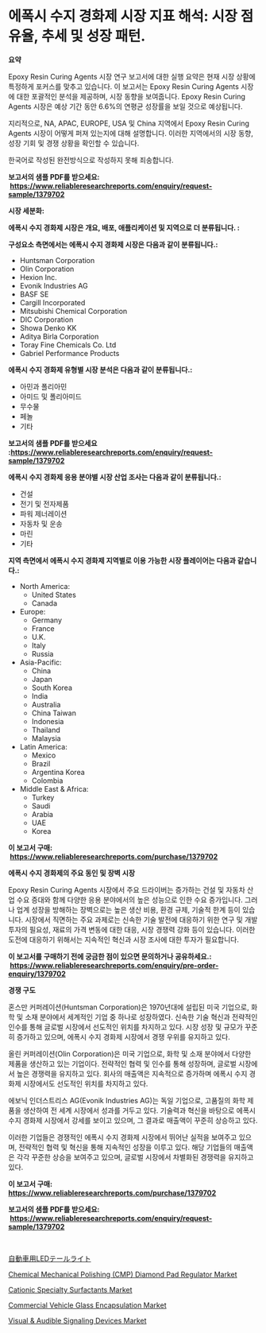 <p><h1>에폭시 수지 경화제 시장 지표 해석: 시장 점유율, 추세 및 성장 패턴.</h1></p><p><strong>요약</strong></p>
<p><p>Epoxy Resin Curing Agents 시장 연구 보고서에 대한 실행 요약은 현재 시장 상황에 특정하게 포커스를 맞추고 있습니다. 이 보고서는 Epoxy Resin Curing Agents 시장에 대한 포괄적인 분석을 제공하며, 시장 동향을 보여줍니다. Epoxy Resin Curing Agents 시장은 예상 기간 동안 6.6%의 연평균 성장률을 보일 것으로 예상됩니다.</p><p>지리적으로, NA, APAC, EUROPE, USA 및 China 지역에서 Epoxy Resin Curing Agents 시장이 어떻게 퍼져 있는지에 대해 설명합니다. 이러한 지역에서의 시장 동향, 성장 기회 및 경쟁 상황을 확인할 수 있습니다.</p><p>한국어로 작성된 완전방식으로 작성하지 못해 죄송합니다.</p></p>
<p><strong>보고서의 샘플 PDF를 받으세요: &nbsp;<a href="https://www.reliableresearchreports.com/enquiry/request-sample/1379702">https://www.reliableresearchreports.com/enquiry/request-sample/1379702</a></strong></p>
<p><strong>시장 세분화:</strong></p>
<p><strong> 에폭시 수지 경화제 시장은 개요, 배포, 애플리케이션 및 지역으로 더 분류됩니다. :</strong></p>
<p><strong>구성요소 측면에서는 에폭시 수지 경화제 시장은 다음과 같이 분류됩니다.:</strong></p>
<p><ul><li>Huntsman Corporation</li><li>Olin Corporation</li><li>Hexion Inc.</li><li>Evonik Industries AG</li><li>BASF SE</li><li>Cargill Incorporated</li><li>Mitsubishi Chemical Corporation</li><li>DIC Corporation</li><li>Showa Denko KK</li><li>Aditya Birla Corporation</li><li>Toray Fine Chemicals Co. Ltd</li><li>Gabriel Performance Products</li></ul></p>
<p><strong> 에폭시 수지 경화제 유형별 시장 분석은 다음과 같이 분류됩니다.:</strong></p>
<p><ul><li>아민과 폴리아민</li><li>아미드 및 폴리아미드</li><li>무수물</li><li>페놀</li><li>기타</li></ul></p>
<p><strong>보고서의 샘플 PDF를 받으세요 :<a href="https://www.reliableresearchreports.com/enquiry/request-sample/1379702">https://www.reliableresearchreports.com/enquiry/request-sample/1379702</a></strong></p>
<p><strong> 에폭시 수지 경화제 응용 분야별 시장 산업 조사는 다음과 같이 분류됩니다.:</strong></p>
<p><ul><li>건설</li><li>전기 및 전자제품</li><li>파워 제너레이션</li><li>자동차 및 운송</li><li>마린</li><li>기타</li></ul></p>
<p><strong>지역 측면에서 에폭시 수지 경화제 지역별로 이용 가능한 시장 플레이어는 다음과 같습니다.:</strong></p>
<p><ul>
    <li>
        North America:
        <ul>
            <li>United States</li>
            <li>Canada</li>
        </ul>
    </li>
    <li>
        Europe:
        <ul>
            <li>Germany</li>
            <li>France</li>
            <li>U.K.</li>
            <li>Italy</li>
            <li>Russia</li>
        </ul>
    </li>
    <li>
        Asia-Pacific:
        <ul>
            <li>China</li>
            <li>Japan</li>
            <li>South Korea</li>
            <li>India</li>
            <li>Australia</li>
            <li>China Taiwan</li>
            <li>Indonesia</li>
            <li>Thailand</li>
            <li>Malaysia</li>
        </ul>
    </li>
    <li>
        Latin America:
        <ul>
            <li>Mexico</li>
            <li>Brazil</li>
            <li>Argentina Korea</li>
            <li>Colombia</li>
        </ul>
    </li>
    <li>
        Middle East & Africa:
        <ul>
            <li>Turkey</li>
            <li>Saudi</li>
            <li>Arabia</li>
            <li>UAE</li>
            <li>Korea</li>
        </ul>
    </li>
    </ul></p>
<p><strong>이 보고서 구매: &nbsp;<a href="https://www.reliableresearchreports.com/purchase/1379702">https://www.reliableresearchreports.com/purchase/1379702</a></strong></p>
<p><strong>에폭시 수지 경화제의 주요 동인 및 장벽 시장</strong></p>
<p><p>Epoxy Resin Curing Agents 시장에서 주요 드라이버는 증가하는 건설 및 자동차 산업 수요 증대와 함께 다양한 응용 분야에서의 높은 성능으로 인한 수요 증가입니다. 그러나 업계 성장을 방해하는 장벽으로는 높은 생산 비용, 환경 규제, 기술적 한계 등이 있습니다. 시장에서 직면하는 주요 과제로는 신속한 기술 발전에 대응하기 위한 연구 및 개발 투자의 필요성, 재료의 가격 변동에 대한 대응, 시장 경쟁력 강화 등이 있습니다. 이러한 도전에 대응하기 위해서는 지속적인 혁신과 시장 조사에 대한 투자가 필요합니다.</p></p>
<p><strong>이 보고서를 구매하기 전에 궁금한 점이 있으면 문의하거나 공유하세요.: &nbsp;<a href="https://www.reliableresearchreports.com/enquiry/pre-order-enquiry/1379702">https://www.reliableresearchreports.com/enquiry/pre-order-enquiry/1379702</a></strong></p>
<p><strong>경쟁 구도</strong></p>
<p><p>혼스만 커퍼레이션(Huntsman Corporation)은 1970년대에 설립된 미국 기업으로, 화학 및 소재 분야에서 세계적인 기업 중 하나로 성장하였다. 신속한 기술 혁신과 전략적인 인수를 통해 글로벌 시장에서 선도적인 위치를 차지하고 있다. 시장 성장 및 규모가 꾸준히 증가하고 있으며, 에폭시 수지 경화제 시장에서 경쟁 우위를 유지하고 있다.</p><p>올린 커퍼레이션(Olin Corporation)은 미국 기업으로, 화학 및 소재 분야에서 다양한 제품을 생산하고 있는 기업이다. 전략적인 협력 및 인수를 통해 성장하며, 글로벌 시장에서 높은 경쟁력을 유지하고 있다. 회사의 매출액은 지속적으로 증가하며 에폭시 수지 경화제 시장에서도 선도적인 위치를 차지하고 있다.</p><p>에보닉 인더스트리스 AG(Evonik Industries AG)는 독일 기업으로, 고품질의 화학 제품을 생산하여 전 세계 시장에서 성과를 거두고 있다. 기술력과 혁신을 바탕으로 에폭시 수지 경화제 시장에서 강세를 보이고 있으며, 그 결과로 매출액이 꾸준히 상승하고 있다.</p><p>이러한 기업들은 경쟁적인 에폭시 수지 경화제 시장에서 뛰어난 실적을 보여주고 있으며, 전략적인 협력 및 혁신을 통해 지속적인 성장을 이루고 있다. 해당 기업들의 매출액은 각각 꾸준한 상승을 보여주고 있으며, 글로벌 시장에서 차별화된 경쟁력을 유지하고 있다.</p></p>
<p><strong>이 보고서 구매: &nbsp; <a href="https://www.reliableresearchreports.com/purchase/1379702">https://www.reliableresearchreports.com/purchase/1379702</a></strong></p>
<p><strong>보고서의 샘플 PDF를 받으세요: &nbsp;<a href="https://www.reliableresearchreports.com/enquiry/request-sample/1379702">https://www.reliableresearchreports.com/enquiry/request-sample/1379702</a></strong><strong></strong></p>
<p>&nbsp;</p>
<p><p><a href="https://medium.com/@sandeepayare180/%E8%87%AA%E5%8B%95%E8%BB%8A%E7%94%A8led%E3%83%86%E3%83%BC%E3%83%AB%E3%83%A9%E3%82%A4%E3%83%88%E3%81%AE%E5%B8%82%E5%A0%B4%E3%82%B7%E3%82%A7%E3%82%A2%E3%81%AE%E9%80%B2%E5%8C%96%E3%81%A8%E5%B8%82%E5%A0%B4%E6%88%90%E9%95%B7%E3%83%88%E3%83%AC%E3%83%B3%E3%83%892024%E5%B9%B4-2031%E5%B9%B4-10926cbb8fb5">自動車用LEDテールライト</a></p><p><a href="https://fearless-okapi-6c8.notion.site/Chemical-Mechanical-Polishing-CMP-Diamond-Pad-Regulator-Market-Furnish-Information-about-Market-Si-000eb12fff154af99f1d0abd6a081002">Chemical Mechanical Polishing (CMP) Diamond Pad Regulator Market</a></p><p><a href="https://github.com/Glendatilghmankmgz0rbhwpy/Market-Research-Report-List-1/blob/main/cationic-specialty-surfactants-market.md">Cationic Specialty Surfactants Market</a></p><p><a href="https://view.publitas.com/reportprime-1/commercial-vehicle-glass-encapsulation-market-size-and-growth-market-segmentation-regional-and-country-breakdowns-and-market-trends-for-period-from-2024-2031/">Commercial Vehicle Glass Encapsulation Market</a></p><p><a href="https://zircon-bluebell-299.notion.site/Visual-Audible-Signaling-Devices-Market-Size-2024-2031-Global-Industrial-Analysis-Key-Geographi-18e2478de35d42fab01c39f49e3cb2e7">Visual & Audible Signaling Devices Market</a></p></p>